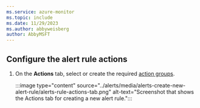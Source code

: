 ```yaml
---
ms.service: azure-monitor
ms.topic: include
ms.date: 11/29/2023
ms.author: abbyweisberg
author: AbbyMSFT
---
```


## Configure the alert rule actions

1. On the **Actions** tab, select or create the required [action groups](../alerts/action-groups.md).

    :::image type="content" source="../alerts/media/alerts-create-new-alert-rule/alerts-rule-actions-tab.png" alt-text="Screenshot that shows the Actions tab for creating a new alert rule.":::
